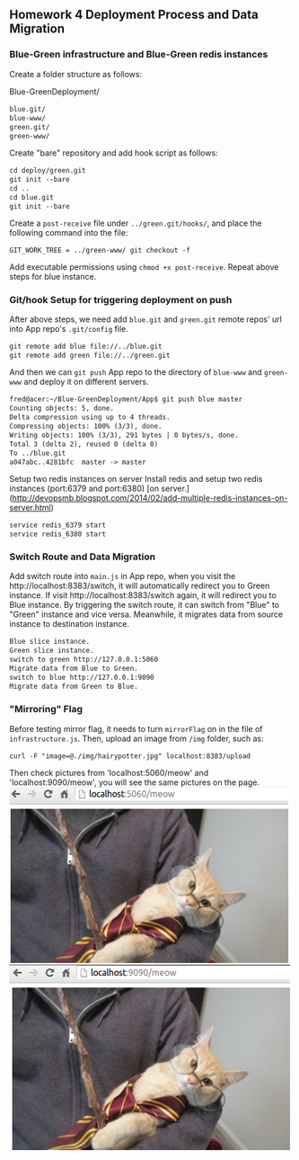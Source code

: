## Homework 4 Deployment Process and Data Migration

### Blue-Green infrastructure and Blue-Green redis instances
Create a folder structure as follows:

Blue-GreenDeployment/

    blue.git/
    blue-www/
    green.git/
    green-www/

Create "bare" repository and add hook script as follows:

    cd deploy/green.git
    git init --bare
    cd ..
    cd blue.git
    git init --bare

Create a `post-receive` file under `../green.git/hooks/`, and place the following command into the file:

    GIT_WORK_TREE = ../green-www/ git checkout -f

Add executable permissions using `chmod +x post-receive`. Repeat above steps for blue instance.

### Git/hook Setup for triggering deployment on push
After above steps, we need add `blue.git` and `green.git` remote repos' url into App repo's `.git/config` file. 

	git remote add blue file://../blue.git
	git remote add green file://../green.git

And then we can `git push` App repo to the directory of `blue-www` and `green-www` and deploy it on different servers.

    fred@acer:~/Blue-GreenDeployment/App$ git push blue master
    Counting objects: 5, done.
    Delta compression using up to 4 threads.
    Compressing objects: 100% (3/3), done.
    Writing objects: 100% (3/3), 291 bytes | 0 bytes/s, done.
    Total 3 (delta 2), reused 0 (delta 0)
    To ../blue.git
    a047abc..4281bfc  master -> master

Setup two redis instances on server
Install redis and setup two redis instances (port:6379 and port:6380) [on server.] (http://devopsmb.blogspot.com/2014/02/add-multiple-redis-instances-on-server.html)

    service redis_6379 start
    service redis_6380 start

### Switch Route and Data Migration
Add switch route into `main.js` in App repo, when you visit the http://localhost:8383/switch, it will automatically redirect you to Green instance. If visit http://localhost:8383/switch again, it will redirect you to Blue instance. By triggering the switch route, it can switch from "Blue" to "Green" instance and vice versa. Meanwhile, it migrates data from source instance to destination instance.

    Blue slice instance.
    Green slice instance.
    switch to green http://127.0.0.1:5060
    Migrate data from Blue to Green.
    switch to blue http://127.0.0.1:9090
    Migrate data from Green to Blue.

### "Mirroring" Flag
Before testing mirror flag, it needs to turn `mirrorFlag` on in the file of `infrastructure.js`. Then, upload an image from `/img` folder, such as:

    curl -F "image=@./img/hairypotter.jpg" localhost:8383/upload

Then check pictures from 'localhost:5060/meow' and 'localhost:9090/meow', you will see the same pictures on the page.
![alt tag](https://github.com/maxlpy/Blue-GreenDeployment/blob/master/Pictures/MirrorFlag1.png)
![alt tag](https://github.com/maxlpy/Blue-GreenDeployment/blob/master/Pictures/MirrorFlag2.png)  
